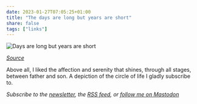 ```yaml
---
date: 2023-01-27T07:05:25+01:00
title: "The days are long but years are short"
share: false
tags: ["links"]
---
```

![Days are long but years are short](/images/long-days-short-years.jpg)

*[Source](https://twitter.com/SahilBloom/status/1618296457966292992)*

Above all, I liked the affection and serenity that shines, through all stages,
between father and son. A depiction of the circle of life I gladly subscribe to.

*Subscribe to the [newsletter][nl], the [RSS feed][rss], or [follow me on Mastodon][m]*

 [rss]: https://nicolaiarocci.com/index.xml
 [m]: https://fosstodon.org/@nicola
 [nl]: https://nicolaiarocci.substack.com

